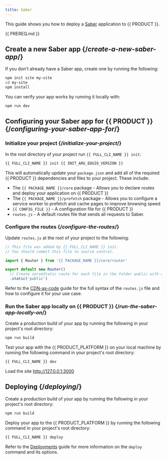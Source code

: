 ```yaml
---
title: Saber
---
```


This guide shows you how to deploy a [Saber](https://saber.egoist.dev) application to {{ PRODUCT }}.

<!-- ## Example {/*example*/}

<ExampleButtons
  title="Saber"
  siteUrl="https://edgio-community-examples-saber-live.layer0-limelight.link/"
  repoUrl="https://github.com/edgio-docs/edgio-saber-example" 
  deployFromRepo /> -->

{{ PREREQ.md }}

## Create a new Saber app {/*create-a-new-saber-app*/}

If you don't already have a Saber app, create one by running the following:

```bash
npm init site my-site
cd my-site
npm install
```

You can verify your app works by running it locally with:

```bash
npm run dev
```

## Configuring your Saber app for {{ PRODUCT }} {/*configuring-your-saber-app-for*/}

### Initialize your project {/*initialize-your-project*/}

In the root directory of your project run `{{ FULL_CLI_NAME }} init`:

```bash
{{ FULL_CLI_NAME }} init {{ INIT_ARG_EDGIO_VERSION }}
```

This will automatically update your `package.json` and add all of the required {{ PRODUCT }} dependencies and files to your project. These include:

- The `{{ PACKAGE_NAME }}/core` package - Allows you to declare routes and deploy your application on {{ PRODUCT }}
- The `{{ PACKAGE_NAME }}/prefetch` package - Allows you to configure a service worker to prefetch and cache pages to improve browsing speed
- `{{ CONFIG_FILE }}` - A configuration file for {{ PRODUCT }}
- `routes.js` - A default routes file that sends all requests to Saber.

### Configure the routes {/*configure-the-routes*/}

Update `routes.js` at the root of your project to the following:

```js
// This file was added by {{ FULL_CLI_NAME }} init.
// You should commit this file to source control.

import { Router } from '{{ PACKAGE_NAME }}/core/router'

export default new Router()
  // Create serveStatic route for each file in the folder public with a cache-control header of 's-maxage=315360000'
  .static('public')
```

Refer to the [CDN-as-code](/guides/performance/cdn_as_code) guide for the full syntax of the `routes.js` file and how to configure it for your use case.

### Run the Saber app locally on {{ PRODUCT }} {/*run-the-saber-app-locally-on*/}

Create a production build of your app by running the following in your project's root directory:

```bash
npm run build
```

Test your app with the {{ PRODUCT_PLATFORM }} on your local machine by running the following command in your project's root directory:

```bash
{{ FULL_CLI_NAME }} dev
```

Load the site http://127.0.0.1:3000

## Deploying {/*deploying*/}

Create a production build of your app by running the following in your project's root directory:

```bash
npm run build
```

Deploy your app to the {{ PRODUCT_PLATFORM }} by running the following command in your project's root directory:

```bash
{{ FULL_CLI_NAME }} deploy
```

Refer to the [Deployments](/guides/basics/deployments) guide for more information on the `deploy` command and its options.
